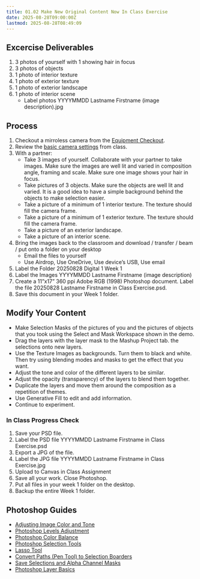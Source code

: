 ```yaml
---
title: 01.02 Make New Original Content Now In Class Exercise
date: 2025-08-28T09:00:00Z
lastmod: 2025-08-28T08:49:09
---
```


## Excercise Deliverables

1. 3 photos of yourself with 1 showing hair in focus
2. 3 photos of objects
3. 1 photo of interior texture
4. 1 photo of exterior texture
5. 1 photo of exterior landscape
6. 1 photo of interior scene
   - Label photos YYYYMMDD Lastname Firstname (image description).jpg

## Process

1. Checkout a mirroless camera from the [Equipment Checkout](https://cia.webcheckout.net/sso/patron#!/).
2. Review the [basic camera settings](01-01-basic-camera-settings.md) from class.
3. With a partner:
   - Take 3 images of yourself. Collaborate with your partner to take images. Make sure the images are well lit and varied in composition angle, framing and scale. Make sure one image shows your hair in focus.
   - Take pictures of 3 objects. Make sure the objects are well lit and varied. It is a good idea to have a simple background behind the objects to make selection easier.
   - Take a picture of a minimum of 1 interior texture. The texture should fill the camera frame.
   - Take a picture of a minimum of 1 exterior texture. The texture should fill the camera frame.
   - Take a picture of an exterior landscape.
   - Take a picture of an interior scene.
4. Bring the images back to the classroom and download / transfer / beam / put onto a folder on your desktop
   - Email the files to yourself
   - Use Airdrop, Use OneDrive, Use device’s USB, Use email
5. Label the Folder 20250828 Digital 1 Week 1
6. Label the Images YYYYMMDD Lastname Firstname (image description)
7. Create a 11”x17” 360 ppi Adobe RGB (1998) Photoshop document. Label the file 20250828 Lastname Firstname in Class Exercise.psd.
8. Save this document in your Week 1 folder.

## Modify Your Content

- Make Selection Masks of the pictures of you and the pictures of objects that you took using the Select and Mask Workspace shown in the demo.
- Drag the layers with the layer mask to the Mashup Project tab. the selections onto new layers.
- Use the Texture Images as backgrounds. Turn them to black and white. Then try using blending modes and masks to get the effect that you want.
- Adjust the tone and color of the different layers to be similar.
- Adjust the opacity (transparency) of the layers to blend them together.
- Duplicate the layers and move them around the composition as a repetition of themes.
- Use Generative Fill to edit and add information.
- Continue to experiment.

### In Class Progress Check

1. Save your PSD file.
2. Label the PSD file YYYYMMDD Lastname Firstname in Class Exercise.psd
3. Export a JPG of the file.
4. Label the JPG file YYYYMMDD Lastname Firstname in Class Exercise.jpg
5. Upload to Canvas in Class Assignment
6. Save all your work. Close Photoshop.
7. Put all files in your week 1 folder on the desktop.
8. Backup the entire Week 1 folder.

## Photoshop Guides

- [Adjusting Image Color and Tone](https://helpx.adobe.com/photoshop/using/adjusting-color-tone-cs6.html)
- [Photoshop Levels Adjustment](https://helpx.adobe.com/photoshop/using/levels-adjustment.html)
- [Photoshop Color Balance](https://helpx.adobe.com/photoshop/using/applying-color-balance-adjustment.html)
- [Photoshop Selection Tools](https://helpx.adobe.com/photoshop/using/making-selections.html)
- [Lasso Tool](https://helpx.adobe.com/photoshop/using/selecting-lasso-tools.html)
- [Convert Paths (Pen Tool) to Selection Boarders](https://helpx.adobe.com/photoshop/using/converting-paths-selection-borders.html)
- [Save Selections and Alpha Channel Masks](https://helpx.adobe.com/photoshop/using/saving-selections-alpha-channel-masks.html)
- [Photoshop Layer Basics](https://helpx.adobe.com/photoshop/using/layer-basics.html)
